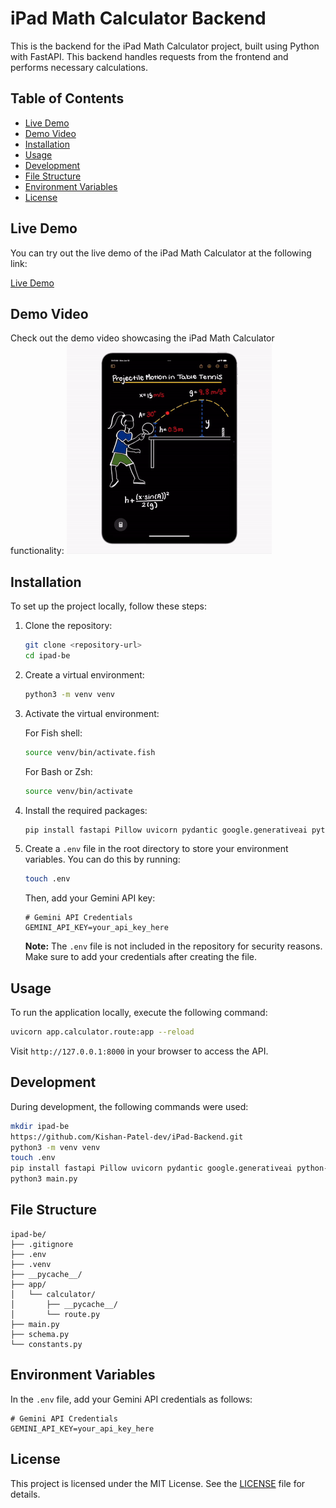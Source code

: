 # iPad Math Calculator Backend

This is the backend for the iPad Math Calculator project, built using Python with FastAPI. This backend handles requests from the frontend and performs necessary calculations.

## Table of Contents

- [Live Demo](#live-demo)
- [Demo Video](#demo-video)
- [Installation](#installation)
- [Usage](#usage)
- [Development](#development)
- [File Structure](#file-structure)
- [Environment Variables](#environment-variables)
- [License](#license)

## Live Demo

You can try out the live demo of the iPad Math Calculator at the following link:

[Live Demo](https://calc-fe.vercel.app/)

## Demo Video

Check out the demo video showcasing the iPad Math Calculator functionality:
![Demo GIF](Project_demo_full.gif)


## Installation

To set up the project locally, follow these steps:

1. Clone the repository:

   ```bash
   git clone <repository-url>
   cd ipad-be
   ```

2. Create a virtual environment:

   ```bash
   python3 -m venv venv
   ```

3. Activate the virtual environment:

   For Fish shell:

   ```bash
   source venv/bin/activate.fish
   ```

   For Bash or Zsh:

   ```bash
   source venv/bin/activate
   ```

4. Install the required packages:

   ```bash
   pip install fastapi Pillow uvicorn pydantic google.generativeai python-dotenv
   ```

5. Create a `.env` file in the root directory to store your environment variables. You can do this by running:

   ```bash
   touch .env
   ```

   Then, add your Gemini API key:

   ```plaintext
   # Gemini API Credentials
   GEMINI_API_KEY=your_api_key_here
   ```

   **Note:** The `.env` file is not included in the repository for security reasons. Make sure to add your credentials after creating the file.

## Usage

To run the application locally, execute the following command:

```bash
uvicorn app.calculator.route:app --reload
```

Visit `http://127.0.0.1:8000` in your browser to access the API.

## Development

During development, the following commands were used:

```bash
mkdir ipad-be
https://github.com/Kishan-Patel-dev/iPad-Backend.git
python3 -m venv venv
touch .env
pip install fastapi Pillow uvicorn pydantic google.generativeai python-dotenv
python3 main.py
```

## File Structure

```plaintext
ipad-be/
├── .gitignore
├── .env
├── .venv
├── __pycache__/
├── app/
│   └── calculator/
│       ├── __pycache__/
│       └── route.py
├── main.py
├── schema.py
└── constants.py
```

## Environment Variables

In the `.env` file, add your Gemini API credentials as follows:

```plaintext
# Gemini API Credentials
GEMINI_API_KEY=your_api_key_here
```

## License

This project is licensed under the MIT License. See the [LICENSE](LICENSE) file for details.
